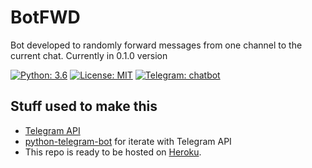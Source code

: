 # BotFWD

Bot developed to randomly forward messages from one channel to the current chat. Currently in 0.1.0 version

[![Python: 3.6](https://img.shields.io/badge/Python-3.6-blue.svg)](https://www.python.org/)
[![License: MIT](https://img.shields.io/badge/License-MIT-yellow.svg)](https://opensource.org/licenses/MIT)
[![Telegram: chatbot](https://img.shields.io/badge/Telegram-chatbot-red.svg)](https://telegram.org/blog/bot-revolution)

## Stuff used to make this

* [Telegram API](https://core.telegram.org/bots/api)
* [python-telegram-bot](https://github.com/python-telegram-bot/python-telegram-bot) for iterate with Telegram API
* This repo is ready to be hosted on [Heroku](https://github.com/python-telegram-bot/python-telegram-bot).
